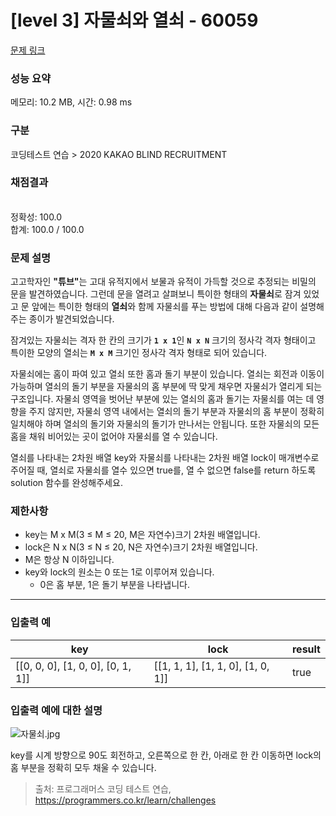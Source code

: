 # [level 3] 자물쇠와 열쇠 - 60059 

[문제 링크](https://school.programmers.co.kr/learn/courses/30/lessons/60059) 

### 성능 요약

메모리: 10.2 MB, 시간: 0.98 ms

### 구분

코딩테스트 연습 > 2020 KAKAO BLIND RECRUITMENT

### 채점결과

<br/>정확성: 100.0<br/>합계: 100.0 / 100.0

### 문제 설명

<p style="user-select: auto;">고고학자인  <strong style="user-select: auto;">"튜브"</strong>는 고대 유적지에서 보물과 유적이 가득할 것으로 추정되는 비밀의 문을 발견하였습니다. 그런데 문을 열려고 살펴보니 특이한 형태의 <strong style="user-select: auto;">자물쇠</strong>로 잠겨 있었고 문 앞에는 특이한 형태의 <strong style="user-select: auto;">열쇠</strong>와 함께 자물쇠를 푸는 방법에 대해 다음과 같이 설명해 주는 종이가 발견되었습니다.</p>

<p style="user-select: auto;">잠겨있는 자물쇠는 격자 한 칸의 크기가  <strong style="user-select: auto;"><code style="user-select: auto;">1 x 1</code></strong>인  <strong style="user-select: auto;"><code style="user-select: auto;">N x N</code></strong> 크기의 정사각 격자 형태이고 특이한 모양의 열쇠는 <strong style="user-select: auto;"><code style="user-select: auto;">M x M</code></strong> 크기인 정사각 격자 형태로 되어 있습니다.</p>

<p style="user-select: auto;">자물쇠에는 홈이 파여 있고 열쇠 또한 홈과 돌기 부분이 있습니다. 열쇠는 회전과 이동이 가능하며 열쇠의 돌기 부분을 자물쇠의 홈 부분에 딱 맞게 채우면 자물쇠가 열리게 되는 구조입니다. 자물쇠 영역을 벗어난 부분에 있는 열쇠의 홈과 돌기는 자물쇠를 여는 데 영향을 주지 않지만, 자물쇠 영역 내에서는 열쇠의 돌기 부분과 자물쇠의 홈 부분이 정확히 일치해야 하며 열쇠의 돌기와 자물쇠의 돌기가 만나서는 안됩니다. 또한 자물쇠의 모든 홈을 채워 비어있는 곳이 없어야 자물쇠를 열 수 있습니다.</p>

<p style="user-select: auto;">열쇠를 나타내는 2차원 배열 key와 자물쇠를 나타내는 2차원 배열 lock이 매개변수로 주어질 때, 열쇠로 자물쇠를 열수 있으면 true를, 열 수 없으면 false를 return 하도록 solution 함수를 완성해주세요.</p>

<h3 style="user-select: auto;">제한사항</h3>

<ul style="user-select: auto;">
<li style="user-select: auto;">key는 M x M(3 ≤ M ≤ 20, M은 자연수)크기 2차원 배열입니다.</li>
<li style="user-select: auto;">lock은 N x N(3 ≤ N ≤ 20, N은 자연수)크기 2차원 배열입니다.</li>
<li style="user-select: auto;">M은 항상 N 이하입니다.</li>
<li style="user-select: auto;">key와 lock의 원소는 0 또는 1로 이루어져 있습니다.

<ul style="user-select: auto;">
<li style="user-select: auto;">0은 홈 부분, 1은 돌기 부분을 나타냅니다.</li>
</ul></li>
</ul>

<hr style="user-select: auto;">

<h3 style="user-select: auto;">입출력 예</h3>
<table class="table" style="user-select: auto;">
        <thead style="user-select: auto;"><tr style="user-select: auto;">
<th style="user-select: auto;">key</th>
<th style="user-select: auto;">lock</th>
<th style="user-select: auto;">result</th>
</tr>
</thead>
        <tbody style="user-select: auto;"><tr style="user-select: auto;">
<td style="user-select: auto;">[[0, 0, 0], [1, 0, 0], [0, 1, 1]]</td>
<td style="user-select: auto;">[[1, 1, 1], [1, 1, 0], [1, 0, 1]]</td>
<td style="user-select: auto;">true</td>
</tr>
</tbody>
      </table>
<h3 style="user-select: auto;">입출력 예에 대한 설명</h3>

<p style="user-select: auto;"><img src="https://grepp-programmers.s3.amazonaws.com/files/production/469703690b/79f2f473-5d13-47b9-96e0-a10e17b7d49a.jpg" title="" alt="자물쇠.jpg" style="user-select: auto;"></p>

<p style="user-select: auto;">key를 시계 방향으로 90도 회전하고, 오른쪽으로 한 칸, 아래로 한 칸 이동하면 lock의 홈 부분을 정확히 모두 채울 수 있습니다.</p>


> 출처: 프로그래머스 코딩 테스트 연습, https://programmers.co.kr/learn/challenges